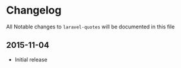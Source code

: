 # Changelog

All Notable changes to `laravel-quotes` will be documented in this file

## 2015-11-04
- Initial release